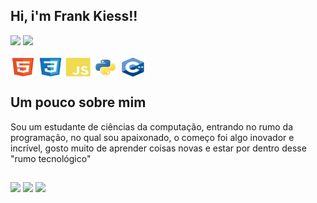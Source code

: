 ## Hi, i'm Frank Kiess!!
<div>
  <a href="https://github.com/TheKiess"></a>
  <img src="https://github-readme-stats-git-masterrstaa-rickstaa.vercel.app/api?username=TheKiess&&show_icons=true&theme=dark"/>
  <img src="https://github-readme-stats-git-masterrstaa-rickstaa.vercel.app/api/top-langs/?username=TheKiess&layout=compact"/>
</div>
<div style="display: inline_block"><br>
  <img align="center" alt="HTML" height="30" width="40" src="https://raw.githubusercontent.com/devicons/devicon/master/icons/html5/html5-original.svg">
  <img align="center" alt="CSS" height="30" width="40" src="https://raw.githubusercontent.com/devicons/devicon/master/icons/css3/css3-original.svg">
  <img align="center" alt="Js" height="30" width="40" src="https://raw.githubusercontent.com/devicons/devicon/master/icons/javascript/javascript-plain.svg">
  <img align="center" alt="Python" height="30" width="40" src="https://raw.githubusercontent.com/devicons/devicon/master/icons/python/python-original.svg">
  <img align="center" alt="PGAdmin0" height="30" width="40" src="https://raw.githubusercontent.com/devicons/devicon/master/icons/cplusplus/cplusplus-original.svg">
</div>
  
  ##

  
<div>
  <h2 style="">Um pouco sobre mim</h1>
  <p>Sou um estudante de ciências da computação, entrando no rumo da programação, no qual sou apaixonado, o começo foi algo inovador e incrível, gosto muito de aprender coisas novas e estar por dentro desse "rumo tecnológico"</p>
</div>

  ##
  
<div> 
  <a href="https://www.instagram.com/thekiesss" target="_blank"><img src="https://img.shields.io/badge/-Instagram-%23E4405F?style=for-the-badge&logo=instagram&logoColor=white" target="_blank"></a>
  <a href = "mailto:frank_kiess.junior@hotmail.com"><img src="https://img.shields.io/badge/-Gmail-%23333?style=for-the-badge&logo=gmail&logoColor=white" target="_blank"></a>
  <a href="https://www.linkedin.com/in/frank-kiess-94071912a/" target="_blank"><img src="https://img.shields.io/badge/-LinkedIn-%230077B5?style=for-the-badge&logo=linkedin&logoColor=white" target="_blank"></a> 
  
</div>
